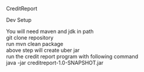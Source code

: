 CreditReport

Dev Setup

You will need maven and jdk in path <br>
git clone repository <br>
run mvn clean package <br>
above step will create uber jar <br>
run the credit report program with following command <br>
java -jar creditreport-1.0-SNAPSHOT.jar <complet path of file containing tradelines> <br>
